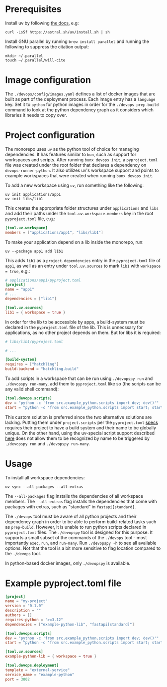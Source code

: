 # Prerequisites

Install uv by following [the docs](https://docs.astral.sh/uv/getting-started/installation/), e.g:
```shell
curl -LsSf https://astral.sh/uv/install.sh | sh
```

Install GNU parallel by running `brew install parallel` and running the following to suppress the citation output:
```shell
mkdir ~/.parallel
touch ~/.parallel/will-cite
```

# Image configuration

The `./devops/config/images.yaml` defines a list of docker images that are built as part of the deployment process. Each image entry has a `language` key. Set it to `python` for python images in order for the `./devops prep-build` command to look at the python dependency graph as it considers which libraries it needs to copy over.

# Project configuration

The monorepo uses `uv` as the python tool of choice for managing dependencies. It has features similar to `bun`, such as support for workspaces and scripts. After running `bunx devops init`, a `pyproject.toml` file was created under the root folder that declares a dependency on `devops-runner-python`. It also utilizes uv's workspace support and points to example workspaces that were created when running `bunx devops init`.

To add a new workspace using `uv`, run something like the following:
```shell
uv init applications/app1
uv init libs/lib1
```
This creates the appropriate folder structures under `applications` and `libs` and add their paths under the `tool.uv.workspace.members` key in the root `pyproject.toml` file, e.g.:
```toml
[tool.uv.workspace]
members = ["applications/app1", "libs/lib1"]
```

To make your application depend on a lib inside the monorepo, run:
```shell
uv --package app1 add lib1
```

This adds `lib1` as a `project.dependencies` entry in the `pyproject.toml` file of `app1`, as well as an entry under `tool.uv.sources` to mark `lib1` with `workspace = true`, e.g.:
```toml
# applications/app1/pyproject.toml
[project]
name = "app1"
# ...
dependencies = ["lib1"]

[tool.uv.sources]
lib1 = { workspace = true }
```

In order for the lib to be accessible by apps, a build-system must be declared in the `pyproject.toml` file of the lib. This is unnecssary for applications, as no other project depends on them. But for libs it is required:
```toml
# libs/lib1/pyproject.toml

# ...

[build-system]
requires = ["hatchling"]
build-backend = "hatchling.build"
```

To add scripts in a workspace that can be run using `./devopspy run` and `./devopspy run-many`, add them to `pyproject.toml` like so (the scripts can be any valid shell command):
```toml
[tool.devops.scripts]
dev = "python -c 'from src.example_python.scripts import dev; dev()'"
start = "python -c 'from src.example_python.scripts import start; start()'"
```

This custom solution is preferred since the two alternative solutions are lacking. Putting them under `project.scripts` per the `pyproject.toml` [specs](https://packaging.python.org/en/latest/overview/) requires their project to have a build system and their name to be globally unique. On the other hand, using the uv-special script support described [here](https://docs.astral.sh/uv/guides/scripts/) does not allow them to be recognized by name to be triggered by `./devopspy run` and `./devopspy run-many`. 

# Usage

To install all workspace dependencies:
```shell
uv sync --all-packages --all-extras
```
The `--all-packages` flag installs the dependencies of all workspace members. The `--all-extras` flag installs the dependencies that come with packages with extras, such as "standard" in `fastapi[standard]`.

The `./devops` tool must be aware of all python projects and their dependency graph in order to be able to perform build-related tasks such as `prep-build`. However, it is unable to run python scripts declared in `pyproject.toml` files. The `./devopspy` tool is designed for this purpose. It supports a small subset of the commands of the `./devops` tool - most importantly `exec`, `run`, and `run-many`. Run `./devopspy -h` to see all available options. Not that the tool is a bit more sensitive to flag location compared to the `./devops` tool. 

In python-based docker images, only `./devopspy` is available.

# Example pyproject.toml file

```toml
[project]
name = "my-project"
version = "0.1.0"
description = ""
authors = []
requires-python = ">=3.12"
dependencies = ["example-python-lib", "fastapi[standard]"]

[tool.devops.scripts]
dev = "python -c 'from src.example_python.scripts import dev; dev()'"
start = "python -c 'from src.example_python.scripts import start; start()'"

[tool.uv.sources]
example-python-lib = { workspace = true }

[tool.devops.deployment]
template = "external-service"
service_name = "example-python"
port = 3002
```